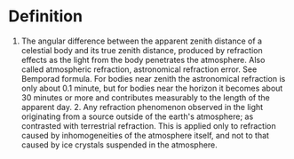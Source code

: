 # Definition

1.  The angular difference between the apparent zenith distance of a
    celestial body and its true zenith distance, produced by refraction
    effects as the light from the body penetrates the atmosphere. Also
    called atmospheric refraction, astronomical refraction error. See
    Bemporad formula. For bodies near zenith the astronomical refraction
    is only about 0.1 minute, but for bodies near the horizon it becomes
    about 30 minutes or more and contributes measurably to the length of
    the apparent day. 2. Any refraction phenomenon observed in the light
    originating from a source outside of the earth's atmosphere; as
    contrasted with terrestrial refraction. This is applied only to
    refraction caused by inhomogeneities of the atmosphere itself, and
    not to that caused by ice crystals suspended in the atmosphere.
